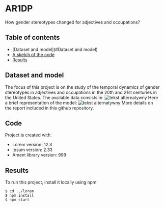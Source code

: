 # AR1DP
How gender stereotypes changed for adjectives and occupations?

## Table of contents
* [Dataset and model](#Dataset and model)
* [A sketch of the code](#Code)
* [Results](#Results)

## Dataset and model
The focus of this project is on the study of the temporal dynamics of gender stereotypes in adjectives and occupations in the 20th and 21st centuries in the United States.
The available data consists in:
![tekst alternatywny](ścieżka/do/pliku)
Here a brief representation of the model:
![tekst alternatywny](ścieżka/do/pliku)
More details on the report included in this github repository.
	
## Code
Project is created with:
* Lorem version: 12.3
* Ipsum version: 2.33
* Ament library version: 999
	
## Results
To run this project, install it locally using npm:

```
$ cd ../lorem
$ npm install
$ npm start
```
